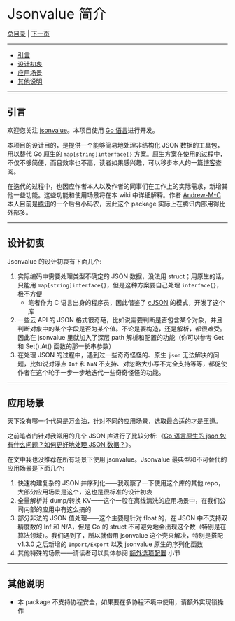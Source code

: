 
<font size=6>Jsonvalue 简介</font>

[总目录](./README.md) | [下一页](./02_quick_start.md)

---

- [引言](#引言)
- [设计初衷](#设计初衷)
- [应用场景](#应用场景)
- [其他说明](#其他说明)

---

## 引言

欢迎您关注 [jsonvalue](https://github.com/Andrew-M-C/go.jsonvalue)。本项目使用 [Go 语言](https://go.dev/)进行开发。

本项目的设计目的，是提供一个能够简易地处理非结构化 JSON 数据的工具包，用以替代 Go 原生的 `map[string]interface{}` 方案。原生方案在使用的过程中，不仅不够简便，而且效率也不高，读者如果感兴趣，可以移步本人的一篇[博客](https://cloud.tencent.com/developer/article/1676060)查阅。

在迭代的过程中，也因应作者本人以及作者的同事们在工作上的实际需求，新增其他一些功能。这些功能和使用场景将在本 wiki 中详细解释。作者 [Andrew-M-C](https://github.com/Andrew-M-C/) 本人目前是[腾讯](https://www.tencent.com/)的一个后台小码农，因此这个 package 实际上在腾讯内部用得比外部多。

---

## 设计初衷

Jsonvalue 的设计初衷有下面几个:

1. 实际编码中需要处理类型不确定的 JSON 数据，没法用 struct；用原生的话，只能用 `map[string]interface{}`，但是这种方案要自己处理 `interface{}`，极不方便
   - 笔者作为 C 语言出身的程序员，因此借鉴了 [cJSON](https://github.com/DaveGamble/cJSON) 的模式，开发了这个库
2. 一些云 API 的 JSON 格式很奇葩，比如说需要判断是否包含某个对象，并且判断对象中的某个字段是否为某个值。不论是要构造，还是解析，都很难受。因此在 jsonvalue 里就加入了深层 path 解析和配置的功能（你可以参考 Get 和 Set().At() 函数的那一长串参数）
3. 在处理 JSON 的过程中，遇到过一些奇奇怪怪的、原生 `json` 无法解决的问题，比如说对浮点 `Inf` 和 `NaN` 不支持、对忽略大小写不完全支持等等，都促使作者在这个轮子一步一步地迭代一些奇奇怪怪的功能。

---

## 应用场景

天下没有哪一个代码是万金油，针对不同的应用场景，选取最合适的才是王道。

之前笔者门针对我常用的几个 JSON 库进行了比较分析:《[Go 语言原生的 json 包有什么问题？如何更好地处理 JSON 数据？](https://segmentfault.com/a/1190000039957766)》。

在文中我也没推荐在所有场景下使用 jsonvalue。Jsonvalue 最典型和不可替代的应用场景是下面几个:

1. 快速构建复杂的 JSON 并序列化——我观察了一下使用这个库的其他 repo，大部分应用场景是这个，这也是很标准的设计初衷
1. 全量解析并 dump/转换 KV——这个一般在离线清洗的应用场景中，在我们公司内部的应用中有这么搞的
1. 部分非法的 JSON 值处理——这个主要是针对 float 的，在 JSON 中不支持双精度数的 Inf 和 N/A，但是 Go 的 struct 不可避免地会出现这个数（特别是在算法领域）。我们遇到了，所以就借用 jsonvalue 这个壳来解决，特别是搭配 v1.3.0 之后新增的 `Import/Export` 以及 jsonvalue 原生的序列化函数
1. 其他特殊的场景——请读者可以具体参阅 [额外选项配置](./09_option.md) 小节

---

## 其他说明

- 本 package 不支持协程安全，如果要在多协程环境中使用，请额外实现锁操作
